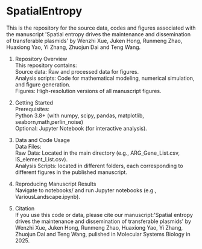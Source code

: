 # SpatialEntropy

This is the repository for the source data, codes and figures associated with the manuscript 'Spatial entropy drives the maintenance and dissemination of transferable plasmids' by Wenzhi Xue, Juken Hong, Runmeng Zhao, Huaxiong Yao, Yi Zhang, Zhuojun Dai and Teng Wang.   

1. Repository Overview  
This repository contains:  
​Source data: Raw and processed data for figures.  
​Analysis scripts: Code for mathematical modeling, numerical simulation, and figure generation.  
​Figures: High-resolution versions of all manuscript figures.  

2. Getting Started  
​Prerequisites:  
​Python 3.8+ (with numpy, scipy, pandas, matplotlib, seaborn,math,perlin_noise)  
​Optional: Jupyter Notebook (for interactive analysis).  

4. Data and Code Usage  
Data Files:  
​Raw Data: Located in the main directory (e.g., ARG_Gene_List.csv, IS_element_List.csv).  
​Analysis Scripts: located in different folders, each corresponding to different figures in the published manuscript.  

6. Reproducing Manuscript Results  
Navigate to notebooks/ and run Jupyter notebooks (e.g., VariousLandscape.ipynb).  

8. Citation  
If you use this code or data, please cite our manuscript:'Spatial entropy drives the maintenance and dissemination of transferable plasmids' by Wenzhi Xue, Juken Hong, Runmeng Zhao, Huaxiong Yao, Yi Zhang, Zhuojun Dai and Teng Wang, pulished in Molecular Systems Biology in 2025.

